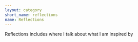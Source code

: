 ```yaml
---
layout: category
short_name: reflections
name: Reflections
---
```


Reflections includes where I talk about what I am inspired by
